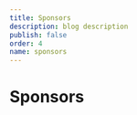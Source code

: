 ```yaml
---
title: Sponsors
description: blog description
publish: false
order: 4
name: sponsors
---
```


# Sponsors
